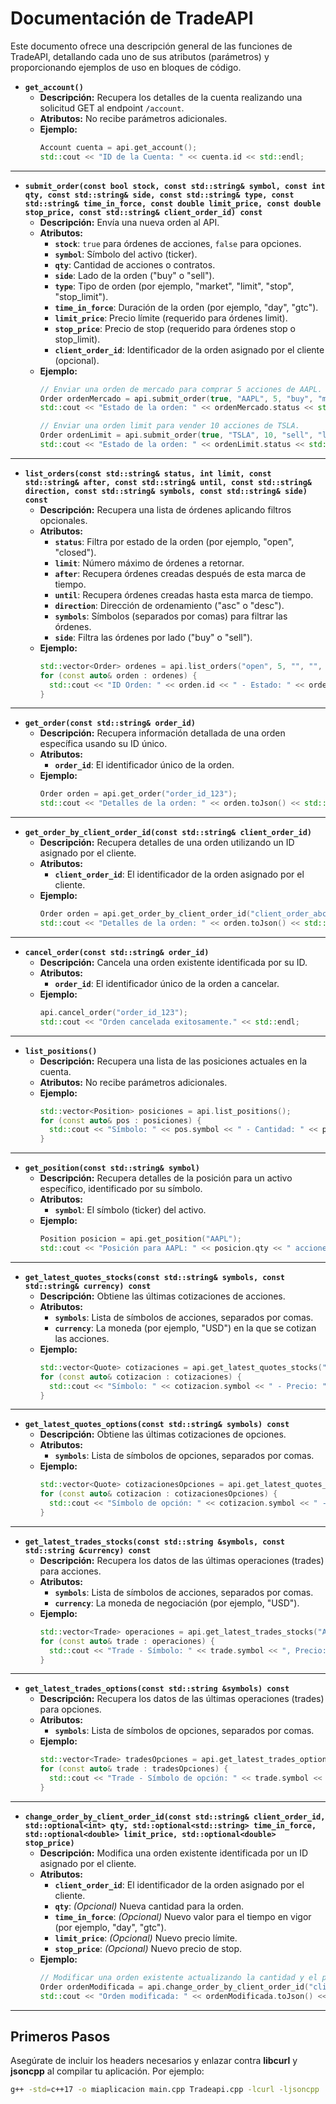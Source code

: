 # Documentación de TradeAPI

Este documento ofrece una descripción general de las funciones de TradeAPI, detallando cada uno de sus atributos (parámetros) y proporcionando ejemplos de uso en bloques de código.

- **`get_account()`**
  - **Descripción:** Recupera los detalles de la cuenta realizando una solicitud GET al endpoint `/account`.
  - **Atributos:** No recibe parámetros adicionales.
  - **Ejemplo:**
    ```cpp
    Account cuenta = api.get_account();
    std::cout << "ID de la Cuenta: " << cuenta.id << std::endl;
    ```

---

- **`submit_order(const bool stock, const std::string& symbol, const int qty, const std::string& side, const std::string& type, const std::string& time_in_force, const double limit_price, const double stop_price, const std::string& client_order_id) const`**
  - **Descripción:** Envía una nueva orden al API.
  - **Atributos:**
    - **`stock`**: `true` para órdenes de acciones, `false` para opciones.
    - **`symbol`**: Símbolo del activo (ticker).
    - **`qty`**: Cantidad de acciones o contratos.
    - **`side`**: Lado de la orden ("buy" o "sell").
    - **`type`**: Tipo de orden (por ejemplo, "market", "limit", "stop", "stop_limit").
    - **`time_in_force`**: Duración de la orden (por ejemplo, "day", "gtc").
    - **`limit_price`**: Precio límite (requerido para órdenes limit).
    - **`stop_price`**: Precio de stop (requerido para órdenes stop o stop_limit).
    - **`client_order_id`**: Identificador de la orden asignado por el cliente (opcional).
  - **Ejemplo:**
    ```cpp
    // Enviar una orden de mercado para comprar 5 acciones de AAPL.
    Order ordenMercado = api.submit_order(true, "AAPL", 5, "buy", "market", "day", 0.0, 0.0, "orden001");
    std::cout << "Estado de la orden: " << ordenMercado.status << std::endl;

    // Enviar una orden limit para vender 10 acciones de TSLA.
    Order ordenLimit = api.submit_order(true, "TSLA", 10, "sell", "limit", "day", 750.50, 0.0, "orden002");
    std::cout << "Estado de la orden: " << ordenLimit.status << std::endl;
    ```

---

- **`list_orders(const std::string& status, int limit, const std::string& after, const std::string& until, const std::string& direction, const std::string& symbols, const std::string& side) const`**
  - **Descripción:** Recupera una lista de órdenes aplicando filtros opcionales.
  - **Atributos:**
    - **`status`**: Filtra por estado de la orden (por ejemplo, "open", "closed").
    - **`limit`**: Número máximo de órdenes a retornar.
    - **`after`**: Recupera órdenes creadas después de esta marca de tiempo.
    - **`until`**: Recupera órdenes creadas hasta esta marca de tiempo.
    - **`direction`**: Dirección de ordenamiento ("asc" o "desc").
    - **`symbols`**: Símbolos (separados por comas) para filtrar las órdenes.
    - **`side`**: Filtra las órdenes por lado ("buy" o "sell").
  - **Ejemplo:**
    ```cpp
    std::vector<Order> ordenes = api.list_orders("open", 5, "", "", "desc", "AAPL,TSLA", "");
    for (const auto& orden : ordenes) {
      std::cout << "ID Orden: " << orden.id << " - Estado: " << orden.status << std::endl;
    }
    ```

---

- **`get_order(const std::string& order_id)`**
  - **Descripción:** Recupera información detallada de una orden específica usando su ID único.
  - **Atributos:**
    - **`order_id`**: El identificador único de la orden.
  - **Ejemplo:**
    ```cpp
    Order orden = api.get_order("order_id_123");
    std::cout << "Detalles de la orden: " << orden.toJson() << std::endl;
    ```

---

- **`get_order_by_client_order_id(const std::string& client_order_id)`**
  - **Descripción:** Recupera detalles de una orden utilizando un ID asignado por el cliente.
  - **Atributos:**
    - **`client_order_id`**: El identificador de la orden asignado por el cliente.
  - **Ejemplo:**
    ```cpp
    Order orden = api.get_order_by_client_order_id("client_order_abc");
    std::cout << "Detalles de la orden: " << orden.toJson() << std::endl;
    ```

---

- **`cancel_order(const std::string& order_id)`**
  - **Descripción:** Cancela una orden existente identificada por su ID.
  - **Atributos:**
    - **`order_id`**: El identificador único de la orden a cancelar.
  - **Ejemplo:**
    ```cpp
    api.cancel_order("order_id_123");
    std::cout << "Orden cancelada exitosamente." << std::endl;
    ```

---

- **`list_positions()`**
  - **Descripción:** Recupera una lista de las posiciones actuales en la cuenta.
  - **Atributos:** No recibe parámetros adicionales.
  - **Ejemplo:**
    ```cpp
    std::vector<Position> posiciones = api.list_positions();
    for (const auto& pos : posiciones) {
      std::cout << "Símbolo: " << pos.symbol << " - Cantidad: " << pos.qty << std::endl;
    }
    ```

---

- **`get_position(const std::string& symbol)`**
  - **Descripción:** Recupera detalles de la posición para un activo específico, identificado por su símbolo.
  - **Atributos:**
    - **`symbol`**: El símbolo (ticker) del activo.
  - **Ejemplo:**
    ```cpp
    Position posicion = api.get_position("AAPL");
    std::cout << "Posición para AAPL: " << posicion.qty << " acciones." << std::endl;
    ```

---

- **`get_latest_quotes_stocks(const std::string& symbols, const std::string& currency) const`**
  - **Descripción:** Obtiene las últimas cotizaciones de acciones.
  - **Atributos:**
    - **`symbols`**: Lista de símbolos de acciones, separados por comas.
    - **`currency`**: La moneda (por ejemplo, "USD") en la que se cotizan las acciones.
  - **Ejemplo:**
    ```cpp
    std::vector<Quote> cotizaciones = api.get_latest_quotes_stocks("AAPL,TSLA", "USD");
    for (const auto& cotizacion : cotizaciones) {
      std::cout << "Símbolo: " << cotizacion.symbol << " - Precio: " << cotizacion.price << std::endl;
    }
    ```

---

- **`get_latest_quotes_options(const std::string& symbols) const`**
  - **Descripción:** Obtiene las últimas cotizaciones de opciones.
  - **Atributos:**
    - **`symbols`**: Lista de símbolos de opciones, separados por comas.
  - **Ejemplo:**
    ```cpp
    std::vector<Quote> cotizacionesOpciones = api.get_latest_quotes_options("AAPL_OPT,TSLA_OPT");
    for (const auto& cotizacion : cotizacionesOpciones) {
      std::cout << "Símbolo de opción: " << cotizacion.symbol << " - Precio: " << cotizacion.price << std::endl;
    }
    ```

---

- **`get_latest_trades_stocks(const std::string &symbols, const std::string &currency) const`**
  - **Descripción:** Recupera los datos de las últimas operaciones (trades) para acciones.
  - **Atributos:**
    - **`symbols`**: Lista de símbolos de acciones, separados por comas.
    - **`currency`**: La moneda de negociación (por ejemplo, "USD").
  - **Ejemplo:**
    ```cpp
    std::vector<Trade> operaciones = api.get_latest_trades_stocks("AAPL,TSLA", "USD");
    for (const auto& trade : operaciones) {
      std::cout << "Trade - Símbolo: " << trade.symbol << ", Precio: " << trade.price << std::endl;
    }
    ```

---

- **`get_latest_trades_options(const std::string &symbols) const`**
  - **Descripción:** Recupera los datos de las últimas operaciones (trades) para opciones.
  - **Atributos:**
    - **`symbols`**: Lista de símbolos de opciones, separados por comas.
  - **Ejemplo:**
    ```cpp
    std::vector<Trade> tradesOpciones = api.get_latest_trades_options("AAPL_OPT,TSLA_OPT");
    for (const auto& trade : tradesOpciones) {
      std::cout << "Trade - Símbolo de opción: " << trade.symbol << ", Precio: " << trade.price << std::endl;
    }
    ```

---

- **`change_order_by_client_order_id(const std::string& client_order_id, std::optional<int> qty, std::optional<std::string> time_in_force, std::optional<double> limit_price, std::optional<double> stop_price)`**
  - **Descripción:** Modifica una orden existente identificada por un ID asignado por el cliente.
  - **Atributos:**
    - **`client_order_id`**: El identificador de la orden asignado por el cliente.
    - **`qty`**: *(Opcional)* Nueva cantidad para la orden.
    - **`time_in_force`**: *(Opcional)* Nuevo valor para el tiempo en vigor (por ejemplo, "day", "gtc").
    - **`limit_price`**: *(Opcional)* Nuevo precio límite.
    - **`stop_price`**: *(Opcional)* Nuevo precio de stop.
  - **Ejemplo:**
    ```cpp
    // Modificar una orden existente actualizando la cantidad y el precio límite.
    Order ordenModificada = api.change_order_by_client_order_id("client_order_abc", 20, std::nullopt, 150.75, std::nullopt);
    std::cout << "Orden modificada: " << ordenModificada.toJson() << std::endl;
    ```

---

## Primeros Pasos

Asegúrate de incluir los headers necesarios y enlazar contra **libcurl** y **jsoncpp** al compilar tu aplicación. Por ejemplo:
```bash
g++ -std=c++17 -o miaplicacion main.cpp Tradeapi.cpp -lcurl -ljsoncpp
